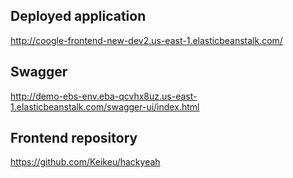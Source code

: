 ## Deployed application

http://coogle-frontend-new-dev2.us-east-1.elasticbeanstalk.com/

## Swagger

http://demo-ebs-env.eba-qcvhx8uz.us-east-1.elasticbeanstalk.com/swagger-ui/index.html

## Frontend repository

https://github.com/Keikeu/hackyeah
